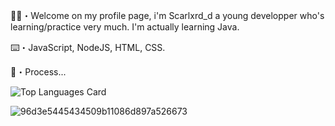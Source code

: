 🖖🏽・Welcome on my profile page, i'm Scarlxrd_d a young developper who's learning/practice very much. I'm actually learning Java.

⌨️・JavaScript, NodeJS, HTML, CSS.

🔗・Process...


![Top Languages Card](https://github-readme-stats.vercel.app/api/top-langs/?username=Scarlxrdddd&layout=compact)


![96d3e5445434509b11086d897a526673](https://user-images.githubusercontent.com/71601884/161353193-d48ec395-484b-411d-8b83-4d684f04bc50.jpg)
